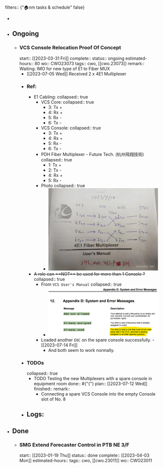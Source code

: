 filters:: {"🏠nm tasks & schedule" false}

-
- ## Ongoing
	- ### VCS Console Relocation Proof Of Concept
	  start:: [[2023-03-31 Fri]] 
	  complete:: 
	  status:: ongoing
	  estimated-hours:: 80
	  wo:: CWO23073
	  tags:: cwo, [[cwo.23073]]
	  remark:: Waiting: IMO for new type of E1 to Fiber MUX
		- [[2023-07-05 Wed]] Received 2 x 4E1 Multiplexer
		- ### Ref:
			- E1 Cabling:
			  collapsed:: true
				- VCS Core:
				  collapsed:: true
					- 3: Tx +
					- 4: Rx +
					- 5: Rx -
					- 6: Tx -
				- VCS Console:
				  collapsed:: true
					- 3: Tx +
					- 4: Rx +
					- 5: Rx -
					- 6: Tx -
				- PDH Fiber Multiplexer - Future Tech. (杭州飛翔技術)
				  collapsed:: true
					- 1: Tx +
					- 2: Tx -
					- 4: Rx +
					- 5: Rx -
				- Photo
				  collapsed:: true
					- ![VCS Console E1 Cabling.jpg](../assets/VCS_Console_E1_Cabling_1689315579807_0.jpg)
			- ~~A role can ==NOT== be used for more than 1 Console ?~~
			  collapsed:: true
				- From `VCS User's Manual`
				  collapsed:: true
					- ![image.png](../assets/image_1689216127832_0.png)
				- Loaded another `EOC` on the spare console successfully. - [[2023-07-14 Fri]]
					- And both seem to work normally.
		- ### TODOs
		  collapsed:: true
			- TODO Testing the new Multiplexers with a spare console in equipment room
			  done:: #{"{"}
			  plan:: [[2023-07-12 Wed]] 
			  finished::
			  remark::
				- Connecting a spare VCS Console into the empty Console slot of No. 8
		- Logs:
			-
- ## Done
	- ### SMG Extend Forecaster Control in PTB NE 3/F
	  start:: [[2023-01-19 Thu]] 
	  status:: done
	  complete:: [[2023-04-03 Mon]] 
	  estimated-hours::
	  tags:: cwo, [[cwo.23011]] 
	  wo:: CWO23011